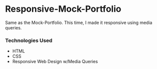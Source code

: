 # Responsive-Mock-Portfolio

Same as the Mock-Portfolio. This time, I made it responsive using media queries. 

### Technologies Used

* HTML
* CSS
* Responsive Web Design w/Media Queries

